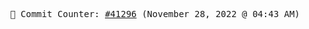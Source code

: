 <p align="center">
    <samp>
        📮 Commit Counter: <a href="https://github.com/Javascript-void0/Javascript-void0/commits/main">#41296</a> (November 28, 2022 @ 04:43 AM)
    </samp>
</p>